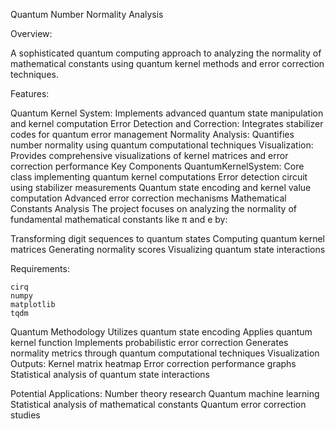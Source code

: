 Quantum Number Normality Analysis

Overview:

A sophisticated quantum computing approach to analyzing the normality of mathematical constants using quantum kernel methods and error correction techniques.

Features:

Quantum Kernel System: Implements advanced quantum state manipulation and kernel computation
Error Detection and Correction: Integrates stabilizer codes for quantum error management
Normality Analysis: Quantifies number normality using quantum computational techniques
Visualization: Provides comprehensive visualizations of kernel matrices and error correction performance
Key Components
QuantumKernelSystem: Core class implementing quantum kernel computations
Error detection circuit using stabilizer measurements
Quantum state encoding and kernel value computation
Advanced error correction mechanisms
Mathematical Constants Analysis
The project focuses on analyzing the normality of fundamental mathematical constants like π and e by:

Transforming digit sequences to quantum states
Computing quantum kernel matrices
Generating normality scores
Visualizing quantum state interactions

Requirements: 
```
cirq
numpy
matplotlib
tqdm
```
Quantum Methodology
Utilizes quantum state encoding
Applies quantum kernel function
Implements probabilistic error correction
Generates normality metrics through quantum computational techniques
Visualization Outputs: Kernel matrix heatmap
Error correction performance graphs
Statistical analysis of quantum state interactions

Potential Applications:
Number theory research
Quantum machine learning
Statistical analysis of mathematical constants
Quantum error correction studies